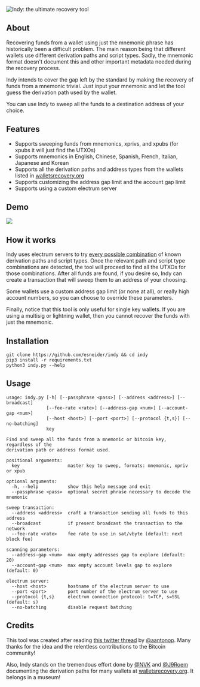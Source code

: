 ![Indy: the ultimate recovery tool](readme/header.png)

## About

Recovering funds from a wallet using just the mnemonic phrase has historically been a difficult problem. The main reason being that different wallets use different derivation paths and script types. Sadly, the mnemonic format doesn't document this and other important metadata needed during the recovery process.

Indy intends to cover the gap left by the standard by making the recovery of funds from a mnemonic trivial. Just input your mnemonic and let the tool guess the derivation path used by the wallet.

You can use Indy to sweep all the funds to a destination address of your choice.

## Features

* Supports sweeping funds from mnemonics, xprivs, and xpubs (for xpubs it will just find the UTXOs)
* Supports mnemonics in English, Chinese, Spanish, French, Italian, Japanese and Korean
* Supports all the derivation paths and address types from the wallets listed in [walletsrecovery.org](https://walletsrecovery.org/)
* Supports customizing the address gap limit and the account gap limit
* Supports using a custom electrum server

## Demo

![](readme/demo.gif)

## How it works

Indy uses electrum servers to try [every possible combination](https://github.com/esneider/indy/blob/master/descriptors.py#L10) of known derivation paths and script types. Once the relevant path and script type combinations are detected, the tool will proceed to find all the UTXOs for those combinations. After all funds are found, if you desire so, Indy can create a transaction that will sweep them to an address of your choosing.

Some wallets use a custom address gap limit (or none at all), or really high account numbers, so you can choose to override these parameters.

Finally, notice that this tool is only useful for single key wallets. If you are using a multisig or lightning wallet, then you cannot recover the funds with just the mnemonic.

## Installation
```
git clone https://github.com/esneider/indy && cd indy
pip3 install -r requirements.txt
python3 indy.py --help
```

## Usage

```
usage: indy.py [-h] [--passphrase <pass>] [--address <address>] [--broadcast]
               [--fee-rate <rate>] [--address-gap <num>] [--account-gap <num>]
               [--host <host>] [--port <port>] [--protocol {t,s}] [--no-batching]
               key

Find and sweep all the funds from a mnemonic or bitcoin key, regardless of the
derivation path or address format used.

positional arguments:
  key                  master key to sweep, formats: mnemonic, xpriv or xpub

optional arguments:
  -h, --help           show this help message and exit
  --passphrase <pass>  optional secret phrase necessary to decode the mnemonic

sweep transaction:
  --address <address>  craft a transaction sending all funds to this address
  --broadcast          if present broadcast the transaction to the network
  --fee-rate <rate>    fee rate to use in sat/vbyte (default: next block fee)

scanning parameters:
  --address-gap <num>  max empty addresses gap to explore (default: 20)
  --account-gap <num>  max empty account levels gap to explore (default: 0)

electrum server:
  --host <host>        hostname of the electrum server to use
  --port <port>        port number of the electrum server to use
  --protocol {t,s}     electrum connection protocol: t=TCP, s=SSL (default: s)
  --no-batching        disable request batching
```

## Credits

This tool was created after reading [this twitter thread](https://twitter.com/aantonop/status/1259478489427775491) by [@aantonop](https://twitter.com/aantonop). Many thanks for the idea and the relentless contributions to the Bitcoin community!

Also, Indy stands on the tremendous effort done by [@NVK](https://twitter.com/NVK) and [@J9Roem](https://twitter.com/J9Roem) documenting the derivation paths for many wallets at [walletsrecovery.org](https://walletsrecovery.org/). It belongs in a museum!
